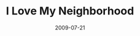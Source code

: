 ---
layout: music 
title: "I Love My Neighborhood"
series: "We Love Cincinnati"
date: 2009-07-21 
description: "Brad Johansen talks about what loving our neighbors and ultimately our city looks like to him."
audio: "http://s3.amazonaws.com/crossroadsaudiomessages/WeLoveCincy3.mp3"
audio-duration: "35:41"
src: "http://www.crossroads.net/players/media/mediumHz/190x110_LoveCincy.jpg"
---